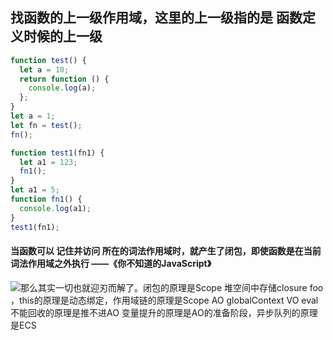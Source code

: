 ## 找函数的上一级作用域，这里的上一级指的是 函数定义时候的上一级

``` js
function test() {
  let a = 10;
  return function () {
    console.log(a);
  };
}
let a = 1;
let fn = test();
fn();

function test1(fn1) {
  let a1 = 123;
  fn1();
}
let a1 = 5;
function fn1() {
  console.log(a1);
}
test1(fn1);

```

#### 当函数可以   记住并访问   所在的词法作用域时，就产生了闭包，即使函数是在当前词法作用域之外执行 ——《你不知道的JavaScript》

![那么其实⼀切也就迎刃⽽解了。闭包的原理是Scope 堆空间中存储closure foo ，this的原理是动态绑定，作⽤域链的原理是Scope AO globalContext VO eval不能回收的原理是推不进AO 变量提升的原理是AO的准备阶段，异步队列的原理是ECS](执行栈AOVOEC闭包提升evel.md#那么其实⼀切也就迎刃⽽解了。闭包的原理是Scope%20堆空间中存储closure%20foo%20，this的原理是动态绑定，作⽤域链的原理是Scope%20AO%20globalContext%20VO%20eval不能回收的原理是推不进AO%20变量提升的原理是AO的准备阶段，异步队列的原理是ECS)
